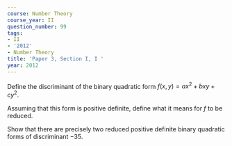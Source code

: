 ```yaml
---
course: Number Theory
course_year: II
question_number: 99
tags:
- II
- '2012'
- Number Theory
title: 'Paper 3, Section I, I '
year: 2012
---
```




Define the discriminant of the binary quadratic form $f(x, y)=a x^{2}+b x y+c y^{2}$.

Assuming that this form is positive definite, define what it means for $f$ to be reduced.

Show that there are precisely two reduced positive definite binary quadratic forms of discriminant $-35$.
